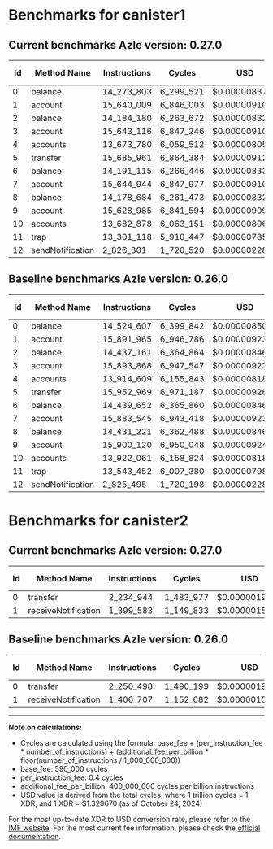 # Benchmarks for canister1

## Current benchmarks Azle version: 0.27.0

| Id  | Method Name      | Instructions | Cycles    | USD           | USD/Million Calls | Change                              |
| --- | ---------------- | ------------ | --------- | ------------- | ----------------- | ----------------------------------- |
| 0   | balance          | 14_273_803   | 6_299_521 | $0.0000083763 | $8.37             | <font color="green">-250_804</font> |
| 1   | account          | 15_640_009   | 6_846_003 | $0.0000091029 | $9.10             | <font color="green">-251_956</font> |
| 2   | balance          | 14_184_180   | 6_263_672 | $0.0000083286 | $8.32             | <font color="green">-252_981</font> |
| 3   | account          | 15_643_116   | 6_847_246 | $0.0000091046 | $9.10             | <font color="green">-250_752</font> |
| 4   | accounts         | 13_673_780   | 6_059_512 | $0.0000080572 | $8.05             | <font color="green">-240_829</font> |
| 5   | transfer         | 15_685_961   | 6_864_384 | $0.0000091274 | $9.12             | <font color="green">-267_008</font> |
| 6   | balance          | 14_191_115   | 6_266_446 | $0.0000083323 | $8.33             | <font color="green">-248_537</font> |
| 7   | account          | 15_644_944   | 6_847_977 | $0.0000091055 | $9.10             | <font color="green">-238_601</font> |
| 8   | balance          | 14_178_684   | 6_261_473 | $0.0000083257 | $8.32             | <font color="green">-252_537</font> |
| 9   | account          | 15_628_985   | 6_841_594 | $0.0000090971 | $9.09             | <font color="green">-271_135</font> |
| 10  | accounts         | 13_682_878   | 6_063_151 | $0.0000080620 | $8.06             | <font color="green">-239_183</font> |
| 11  | trap             | 13_301_118   | 5_910_447 | $0.0000078589 | $7.85             | <font color="green">-242_334</font> |
| 12  | sendNotification | 2_826_301    | 1_720_520 | $0.0000022877 | $2.28             | <font color="red">+806</font>       |

## Baseline benchmarks Azle version: 0.26.0

| Id  | Method Name      | Instructions | Cycles    | USD           | USD/Million Calls |
| --- | ---------------- | ------------ | --------- | ------------- | ----------------- |
| 0   | balance          | 14_524_607   | 6_399_842 | $0.0000085097 | $8.50             |
| 1   | account          | 15_891_965   | 6_946_786 | $0.0000092369 | $9.23             |
| 2   | balance          | 14_437_161   | 6_364_864 | $0.0000084632 | $8.46             |
| 3   | account          | 15_893_868   | 6_947_547 | $0.0000092379 | $9.23             |
| 4   | accounts         | 13_914_609   | 6_155_843 | $0.0000081852 | $8.18             |
| 5   | transfer         | 15_952_969   | 6_971_187 | $0.0000092694 | $9.26             |
| 6   | balance          | 14_439_652   | 6_365_860 | $0.0000084645 | $8.46             |
| 7   | account          | 15_883_545   | 6_943_418 | $0.0000092325 | $9.23             |
| 8   | balance          | 14_431_221   | 6_362_488 | $0.0000084600 | $8.46             |
| 9   | account          | 15_900_120   | 6_950_048 | $0.0000092413 | $9.24             |
| 10  | accounts         | 13_922_061   | 6_158_824 | $0.0000081892 | $8.18             |
| 11  | trap             | 13_543_452   | 6_007_380 | $0.0000079878 | $7.98             |
| 12  | sendNotification | 2_825_495    | 1_720_198 | $0.0000022873 | $2.28             |

# Benchmarks for canister2

## Current benchmarks Azle version: 0.27.0

| Id  | Method Name         | Instructions | Cycles    | USD           | USD/Million Calls | Change                             |
| --- | ------------------- | ------------ | --------- | ------------- | ----------------- | ---------------------------------- |
| 0   | transfer            | 2_234_944    | 1_483_977 | $0.0000019732 | $1.97             | <font color="green">-15_554</font> |
| 1   | receiveNotification | 1_399_583    | 1_149_833 | $0.0000015289 | $1.52             | <font color="green">-7_124</font>  |

## Baseline benchmarks Azle version: 0.26.0

| Id  | Method Name         | Instructions | Cycles    | USD           | USD/Million Calls |
| --- | ------------------- | ------------ | --------- | ------------- | ----------------- |
| 0   | transfer            | 2_250_498    | 1_490_199 | $0.0000019815 | $1.98             |
| 1   | receiveNotification | 1_406_707    | 1_152_682 | $0.0000015327 | $1.53             |

---

**Note on calculations:**

- Cycles are calculated using the formula: base_fee + (per_instruction_fee \* number_of_instructions) + (additional_fee_per_billion \* floor(number_of_instructions / 1_000_000_000))
- base_fee: 590_000 cycles
- per_instruction_fee: 0.4 cycles
- additional_fee_per_billion: 400_000_000 cycles per billion instructions
- USD value is derived from the total cycles, where 1 trillion cycles = 1 XDR, and 1 XDR = $1.329670 (as of October 24, 2024)

For the most up-to-date XDR to USD conversion rate, please refer to the [IMF website](https://www.imf.org/external/np/fin/data/rms_sdrv.aspx).
For the most current fee information, please check the [official documentation](https://internetcomputer.org/docs/current/developer-docs/gas-cost#execution).
